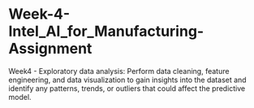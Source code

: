# Week-4-Intel_AI_for_Manufacturing-Assignment
Week4 - Exploratory data analysis: Perform data cleaning, feature engineering, and data visualization to gain insights into the dataset and identify any patterns, trends, or outliers that could affect the predictive model.
